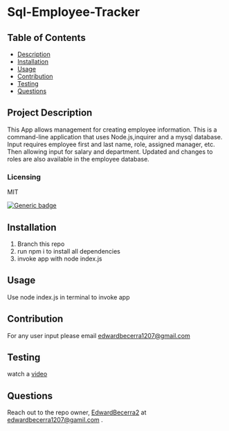 
  # Sql-Employee-Tracker

  ## Table of Contents
  - [Description](#project-description)
  - [Installation](#installation)
  - [Usage](#usage)
  - [Contribution](#contribution)
  - [Testing](#testing)
  - [Questions](#questions)


  ## Project Description
  This App allows management for creating employee information. This is a command-line application that uses Node.js,inquirer and a mysql database. Input requires employee first and last name, role, assigned manager, etc. Then allowing input for salary and department. Updated and changes to roles are also available in the employee database. 
  
  ### Licensing 
  MIT
  
  [![Generic badge](https://img.shields.io/badge/License-MIT-green.svg)](https://choosealicense.com/licenses/mit/.)
  
  ## Installation 
  1. Branch this repo 
  2. run npm i to install all dependencies 
  3. invoke app with node index.js

  ## Usage 
  Use node index.js in terminal to invoke app 

  ## Contribution
  For any user input please email edwardbecerra1207@gmail.com

  ## Testing
  watch a [video](<https://www.redcoolmedia.net/videoonlineconverter/videos/1706817246_Screen%20Recording%202024-02-01%20at%2011.50.06%E2%80%AFAM.mp4>)
  

  ## Questions
  Reach out to the repo owner, [EdwardBecerra2](https://github.com/EdwardBecerra2) at edwardbecerra1207@gamil.com .
  